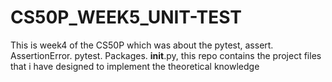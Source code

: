# CS50P_WEEK5_UNIT-TEST
This is week4 of the CS50P which was about the pytest, assert. AssertionError. pytest. Packages. __init__.py, this repo contains the project files that i have designed to implement the theoretical knowledge
